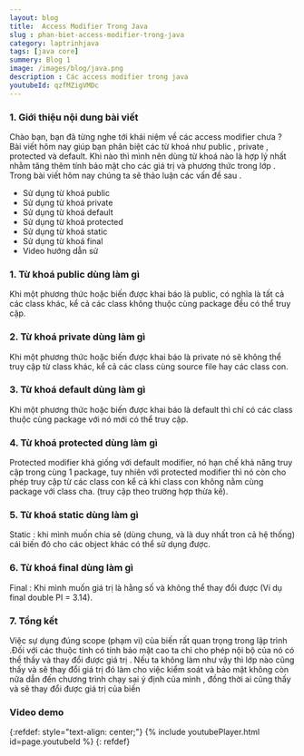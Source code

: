 ```yaml
---
layout: blog
title:  Access Modifier Trong Java
slug : phan-biet-access-modifier-trong-java
category: laptrinhjava
tags: [java core]
summery: Blog 1
image: /images/blog/java.png
description : Các access modifier trong java 
youtubeId: qzfMZigVMDc
---
```


### **1. Giới thiệu nội dung bài viết**

Chào bạn, bạn đã từng nghe tới khái niệm về các access modifier  chưa ? Bài viết hôm nay giúp bạn phân biệt các từ khoá
như public , private , protected và default. Khi nào thì mình nên dùng từ khoá nào là hợp lý nhất nhằm tăng thêm tính bảo mật cho các giá trị và phương thức trong 
lớp . Trong bài viết hôm nay chúng ta sẽ thảo luận các vấn đề sau .

- Sử dụng từ khoá public 
- Sử dụng từ khoá private 
- Sử dụng từ khoá default
- Sử dụng từ khoá protected 
- Sử dụng từ khoá static
- Sử dụng từ khoá final 
- Video hướng dẫn sử 

### **1. Từ khoá public dùng làm gì**

Khi một phương thức hoặc biến được khai báo là public, có nghĩa là tất cả các class khác, kể cả các class không thuộc cùng package đều có thể truy cập.

### **2. Từ khoá private  dùng làm gì**

Khi một phương thức hoặc biến được khai báo là private nó sẽ không thể truy cập từ class khác, kể cả các class cùng source file hay các class con.

### **3. Từ khoá default  dùng làm gì**

Khi một phương thức hoặc biến được khai báo là default thì chỉ có các class thuộc cùng package với nó mới có thể truy cập. 

### **4. Từ khoá protected   dùng làm gì**

Protected modifier khá giống với default modifier, nó hạn chế khả năng truy cập trong cùng 1 package, tuy nhiên với protected modifier thì nó còn cho phép truy cập từ các class con kể cả khi class con không nằm cùng package với class cha. (truy cập theo trường hợp thừa kế).

### **5. Từ khoá static dùng làm gì**

Static : khi mình muốn chia sẽ (dùng chung, và là duy nhất tron cả hệ thống) cái biến đó cho các object khác có thể sử dụng được.

### **6. Từ khoá final  dùng làm gì**

Final : Khi mình muốn giá trị là hằng số và không thể thay đổi được (Ví dụ final double PI = 3.14).

### **7. Tổng kết**

Việc sự dụng đúng scope (phạm vi) của biến rất quan trọng trong lập trình .Đối với các thuộc tính có tính bảo mật cao ta chỉ cho phép nội bộ của nó có thể thấy và thay
đổi được giá trị . Nếu ta không làm như vậy thì lớp nào cũng thấy và sẽ thay đổi giá trị đó làm cho việc kiểm soát và bảo mật không còn nữa dẫn đến chương trình chạy sai ý 
định của mình , đồng thời ai cũng thấy và sẽ thay đổi được giá trị của biến 

### Video demo  

{:refdef: style="text-align: center;"}
{% include youtubePlayer.html id=page.youtubeId %}
{: refdef}